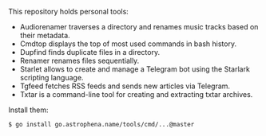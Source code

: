 <!-- Generated by devtools/genreadme.go; DO NOT EDIT. -->

This repository holds personal tools:

- Audiorenamer traverses a directory and renames music tracks based on their metadata.
- Cmdtop displays the top of most used commands in bash history.
- Dupfind finds duplicate files in a directory.
- Renamer renames files sequentially.
- Starlet allows to create and manage a Telegram bot using the Starlark scripting language.
- Tgfeed fetches RSS feeds and sends new articles via Telegram.
- Txtar is a command-line tool for creating and extracting txtar archives.

Install them:

```sh
$ go install go.astrophena.name/tools/cmd/...@master
```
